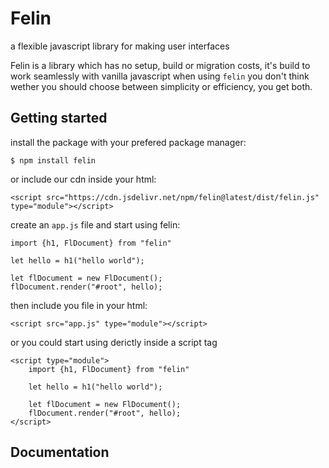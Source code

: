 # Felin 
a flexible javascript library for making user interfaces

Felin is a library which has no setup, build or migration costs, it's build to work seamlessly with vanilla javascript
when using `felin` you don't think wether you should choose between simplicity or efficiency, you get both.

## Getting started
install the package with your prefered package manager:
```
$ npm install felin
```
or include our cdn inside your html:
```
<script src="https://cdn.jsdelivr.net/npm/felin@latest/dist/felin.js" type="module"></script>
```

create an `app.js` file and start using felin:
```
import {h1, FlDocument} from "felin"

let hello = h1("hello world");

let flDocument = new FlDocument();
flDocument.render("#root", hello);
```
then include you file in your html:
```
<script src="app.js" type="module"></script>
```

or you could start using derictly inside a script tag
```
<script type="module">
    import {h1, FlDocument} from "felin"

    let hello = h1("hello world");

    let flDocument = new FlDocument();
    flDocument.render("#root", hello);
</script>
```

## Documentation

